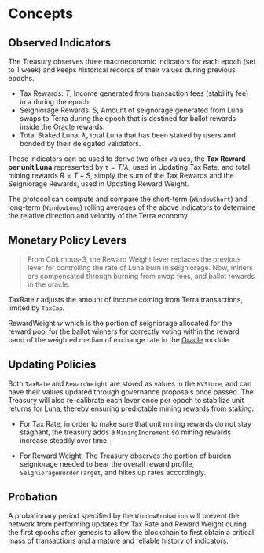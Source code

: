 <!--
order: 1
-->

# Concepts

## Observed Indicators

The Treasury observes three macroeconomic indicators for each epoch (set to 1 week) and keeps historical records of their values during previous epochs.

* Tax Rewards: $T$, Income generated from transaction fees (stability fee) in a during the epoch.
* Seigniorage Rewards: $S$, Amount of seignorage generated from Luna swaps to Terra during the epoch that is destined for ballot rewards inside the [Oracle](../../oracle/spec/README.md) rewards.
* Total Staked Luna: $\lambda$, total Luna that has been staked by users and bonded by their delegated validators.

These indicators can be used to derive two other values, the **Tax Reward per unit Luna** represented by $\tau = T / \lambda$, used in Updating Tax Rate, and total mining rewards $R = T + S$, simply the sum of the Tax Rewards and the Seigniorage Rewards, used in Updating Reward Weight.

The protocol can compute and compare the short-term (`WindowShort`) and long-term (`WindowLong`) rolling averages of the above indicators to determine the relative direction and velocity of the Terra economy.

## Monetary Policy Levers

> From Columbus-3, the Reward Weight lever replaces the previous lever for controlling the rate of Luna burn in seigniorage. Now, miners are compensated through burning from swap fees, and ballot rewards in the oracle.
> 
TaxRate $r$ adjusts the amount of income coming from Terra transactions, limited by `TaxCap`.

RewardWeight $w$ which is the portion of seigniorage allocated for the reward pool for the ballot winners for correctly voting within the reward band of the weighted median of exchange rate in the [Oracle](../../oracle/spec/README.md) module.

## Updating Policies

Both `TaxRate` and `RewardWeight` are stored as values in the `KVStore`, and can have their values updated through governance proposals once passed. The Treasury will also re-calibrate each lever once per epoch to stabilize unit returns for Luna, thereby ensuring predictable mining rewards from staking:

* For Tax Rate, in order to make sure that unit mining rewards do not stay stagnant, the treasury adds a `MiningIncrement` so mining rewards increase steadily over time.

* For Reward Weight, The Treasury observes the portion of burden seigniorage needed to bear the overall reward profile, `SeigniorageBurdenTarget`, and hikes up rates accordingly.

## Probation

A probationary period specified by the `WindowProbation` will prevent the network from performing updates for Tax Rate and Reward Weight during the first epochs after genesis to allow the blockchain to first obtain a critical mass of transactions and a mature and reliable history of indicators.
